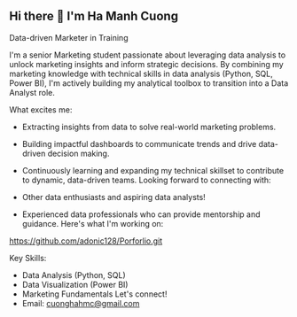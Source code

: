 ## Hi there 👋 I'm Ha Manh Cuong



Data-driven Marketer in Training

I'm a senior Marketing student passionate about leveraging data analysis to unlock marketing insights and inform strategic decisions.  By combining my marketing knowledge with technical skills in data analysis (Python, SQL, Power BI), I'm actively building my analytical toolbox to transition into a Data Analyst role.

What excites me:

* Extracting insights from data to solve real-world marketing problems.
* Building impactful dashboards to communicate trends and drive data-driven decision making.
* Continuously learning and expanding my technical skillset to contribute to dynamic, data-driven teams.
Looking forward to connecting with:

* Other data enthusiasts and aspiring data analysts!
* Experienced data professionals who can provide mentorship and guidance.
Here's what I'm working on:

https://github.com/adonic128/Porforlio.git

Key Skills:

* Data Analysis (Python, SQL)
* Data Visualization (Power BI)
* Marketing Fundamentals
Let's connect!
* Email: cuonghahmc@gmail.com

